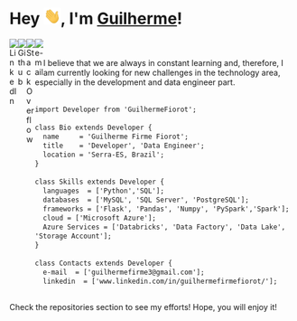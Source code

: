 # Hey <img src="https://raw.githubusercontent.com/parth-27/parth-27/master/Hi.gif" width="30px">, I'm [Guilherme](https://www.linkedin.com/in/guilhermefirmefiorot)!

<a href="https://www.linkedin.com/in/guilhermefirmefiorot">
  <img align="left" alt="LinkedIn" width="15px" src="https://cdn.jsdelivr.net/npm/simple-icons@v3/icons/linkedin.svg" />
</a>

<a href="https://github.com/guilhermefiorot">
  <img align="left" alt="Github" width="15px" src="https://cdn.jsdelivr.net/npm/simple-icons@v3/icons/github.svg" />
</a>

<a href="https://pt.stackoverflow.com/users/208502/guilherme-firme">
  <img align="left" alt="Stack Overflow" width="15px" src="https://cdn.jsdelivr.net/npm/simple-icons@3.2.0/icons/stackoverflow.svg" />
</a>

<a href="mailto:guilhermefirme3@gmail.com">
  <img align="left" alt="e-mail" width="15px" src="https://cdn.jsdelivr.net/npm/simple-icons@3.2.0/icons/mail-dot-ru.svg" />
</a>
</br></br>
I believe that we are always in constant learning and, therefore, I am currently looking for new challenges in the technology area, especially in the development and data engineer part.
</br></br>

```Js
import Developer from 'GuilhermeFiorot';

class Bio extends Developer {
  name     = 'Guilherme Firme Fiorot';
  title    = 'Developer', 'Data Engineer';
  location = 'Serra-ES, Brazil';
}

class Skills extends Developer {
  languages  = ['Python','SQL'];
  databases  = ['MySQL', 'SQL Server', 'PostgreSQL'];
  frameworks = ['Flask', 'Pandas', 'Numpy', 'PySpark','Spark'];
  cloud = ['Microsoft Azure'];
  Azure Services = ['Databricks', 'Data Factory', 'Data Lake', 'Storage Account'];
}

class Contacts extends Developer {
  e-mail  = ['guilhermefirme3@gmail.com'];
  linkedin  = ['www.linkedin.com/in/guilhermefirmefiorot/'];
  
```


Check the repositories section to see my efforts! Hope, you will enjoy it!
